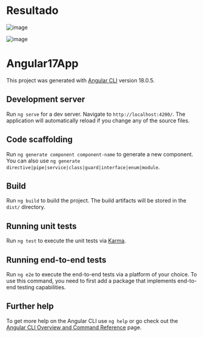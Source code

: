 # Resultado

![image](https://github.com/YeisonCordoba07/AngularEjercicio1/assets/41711172/ead1b67a-9dd1-418c-bd65-32307dd74416)

![image](https://github.com/YeisonCordoba07/AngularEjercicio1/assets/41711172/e7e09e35-419c-45f8-a819-ada6c8d3c97d)



# Angular17App

This project was generated with [Angular CLI](https://github.com/angular/angular-cli) version 18.0.5.

## Development server

Run `ng serve` for a dev server. Navigate to `http://localhost:4200/`. The application will automatically reload if you change any of the source files.

## Code scaffolding

Run `ng generate component component-name` to generate a new component. You can also use `ng generate directive|pipe|service|class|guard|interface|enum|module`.

## Build

Run `ng build` to build the project. The build artifacts will be stored in the `dist/` directory.

## Running unit tests

Run `ng test` to execute the unit tests via [Karma](https://karma-runner.github.io).

## Running end-to-end tests

Run `ng e2e` to execute the end-to-end tests via a platform of your choice. To use this command, you need to first add a package that implements end-to-end testing capabilities.

## Further help

To get more help on the Angular CLI use `ng help` or go check out the [Angular CLI Overview and Command Reference](https://angular.dev/tools/cli) page.
